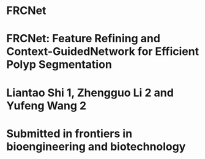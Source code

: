 # FRCNet
# FRCNet: Feature Refining and Context-GuidedNetwork for Efficient Polyp Segmentation
# Liantao Shi 1, Zhengguo Li 2 and Yufeng Wang 2
# Submitted in frontiers in bioengineering and biotechnology
